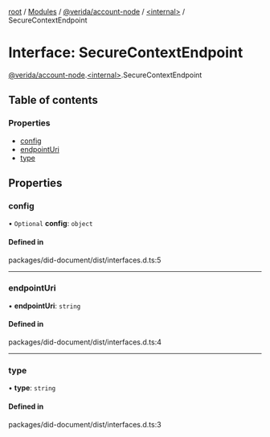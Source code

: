 [root](../README.md) / [Modules](../modules.md) / [@verida/account-node](../modules/verida_account_node.md) / [<internal\>](../modules/verida_account_node._internal_.md) / SecureContextEndpoint

# Interface: SecureContextEndpoint

[@verida/account-node](../modules/verida_account_node.md).[<internal\>](../modules/verida_account_node._internal_.md).SecureContextEndpoint

## Table of contents

### Properties

- [config](verida_account_node._internal_.SecureContextEndpoint-1.md#config)
- [endpointUri](verida_account_node._internal_.SecureContextEndpoint-1.md#endpointuri)
- [type](verida_account_node._internal_.SecureContextEndpoint-1.md#type)

## Properties

### config

• `Optional` **config**: `object`

#### Defined in

packages/did-document/dist/interfaces.d.ts:5

___

### endpointUri

• **endpointUri**: `string`

#### Defined in

packages/did-document/dist/interfaces.d.ts:4

___

### type

• **type**: `string`

#### Defined in

packages/did-document/dist/interfaces.d.ts:3
